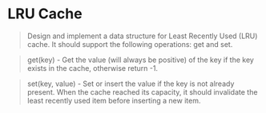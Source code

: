 # LRU Cache

> Design and implement a data structure for Least Recently Used (LRU) cache. It should support the following operations: get and set.

> get(key) - Get the value (will always be positive) of the key if the key exists in the cache, otherwise return -1.

> set(key, value) - Set or insert the value if the key is not already present. When the cache reached its capacity, it should invalidate the least recently used item before inserting a new item.

```Python

```
